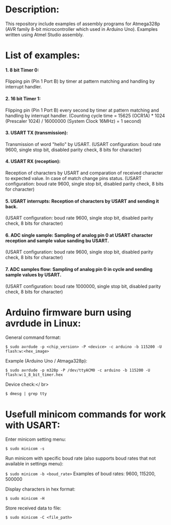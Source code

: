 Description:
==============
This repository include examples of assembly programs for Atmega328p (AVR family 8-bit microcontroller which used in Arduino Uno). Examples written using Atmel Studio assembly.

List of examples:
=================
#### 1. 8  bit Timer 0:
Flipping pin (Pin 1 Port B) by timer at pattern matching and handling by interrupt handler.
#### 2. 16 bit Timer 1:
Flipping pin (Pin 1 Port B) every second by timer at pattern matching and handling by interrupt handler. 
(Counting cycle time = 15625 (OCR1A) * 1024 (Prescaler 1024) / 16000000 (System Clock 16MHz) = 1 second)
#### 3. USART TX (transmission):
Transmission of word "hello" by USART. 
(USART configuration: boud rate 9600, single stop bit, disabled parity check, 8 bits for character)
#### 4. USART RX (reception):
Reception of characters by USART and comparation of received character to expected value. In case of match change pins status.
(USART configuration: boud rate 9600, single stop bit, disabled parity check, 8 bits for character)
#### 5. USART interrupts:		Reception of characters by USART and sending it back.
(USART configuration: boud rate 9600, single stop bit, disabled parity check, 8 bits for character)
#### 6. ADC single sample:		Sampling of analog pin 0 at USART character reception and sample value sanding bu USART.
(USART configuration: boud rate 9600, single stop bit, disabled parity check, 8 bits for character)
#### 7. ADC samples flow:		Sampling of analog pin 0 in cycle and sending sample values by USART.
(USART configuration: boud rate 1000000, single stop bit, disabled parity check, 8 bits for character)

Arduino firmware burn using avrdude in Linux:
===============================================
General command format:

```$ sudo avrdude -p <chip_version> -P <device> -c arduino -b 115200 -U flash:w:<hex_image>```

Example (Arduino Uno / Atmaga328p):

```$ sudo avrdude -p m328p -P /dev/ttyACM0 -c arduino -b 115200 -U flash:w:1_8_bit_timer.hex```

Device check:</ br>

```$ dmesg | grep tty```

Usefull minicom commands for work with USART:
=============================================
Enter minicom setting menu:

```$ sudo minicom -s```

Run minicom with specific boud rate (also supports boud rates that not available in settings menu):

```$ sudo minicom -b <boud_rate>```
Examples of boud rates: 9600, 115200, 500000

Display characters in hex format:

```$ sudo minicom -H```

Store received data to file:

```$ sudo minicom -C <file_path>```

